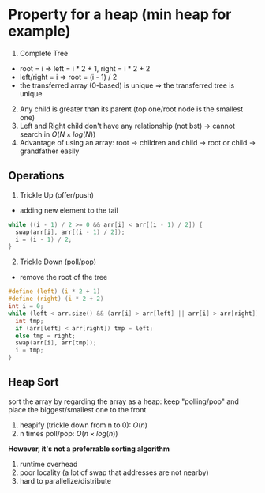 # Property for a heap (min heap for example)

1. Complete Tree
  - root = i => left = i * 2 + 1, right = i * 2 + 2 
  - left/right = i => root = (i - 1) / 2
  - the transferred array (0-based) is unique => the transferred tree is unique
2. Any child is greater than its parent (top one/root node is the smallest one)
3. Left and Right child don't have any relationship (not bst) -> cannot search in $O(N \times log(N))$
4. Advantage of using an array: root -> children and child -> root or child -> grandfather easily

## Operations

1. Trickle Up (offer/push)
  - adding new element to the tail

```c
while ((i - 1) / 2 >= 0 && arr[i] < arr[(i - 1) / 2]) {
  swap(arr[i], arr[(i - 1) / 2]);
  i = (i - 1) / 2;
}
```

2. Trickle Down (poll/pop)
  - remove the root of the tree

```c
#define (left) (i * 2 + 1)
#define (right) (i * 2 + 2)
int i = 0;
while (left < arr.size() && (arr[i] > arr[left] || arr[i] > arr[right])) {
  int tmp;
  if (arr[left] < arr[right]) tmp = left; 
  else tmp = right;
  swap(arr[i], arr[tmp]);
  i = tmp;
}
```

## Heap Sort

sort the array by regarding the array as a heap:
keep "polling/pop" and place the biggest/smallest one to the front

1. heapify (trickle down from n to 0): $O(n)$
2. n times poll/pop: $O(n \times log(n))$

**However, it's not a preferrable sorting algorithm**

1. runtime overhead
2. poor locality (a lot of swap that addresses are not nearby)
3. hard to parallelize/distribute

